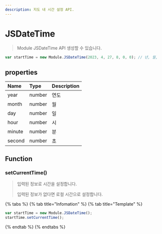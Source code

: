 ```yaml
---
description: 지도 내 시간 설정 API.
---
```


# JSDateTime

> Module JSDateTime API 생성할 수 있습니다.

```javascript
var startTime = new Module.JSDateTime(2023, 4, 27, 8, 0, 0); // 년, 월, 일, 시간, 분, 초
```

## properties

| Name   | Type   | Description |
| :----- | :----- | :---------- |
| year   | number | 연도        |
| month  | number | 월          |
| day    | number | 일          |
| hour   | number | 시          |
| minute | number | 분          |
| second | number | 초          |

## Function

### setCurrentTime()

> 입력된 정보로 시간을 설정합니다.
>
> 입력된 정보가 없다면 로컬 시간으로 설정합니다.

{% tabs %}
{% tab title="Infomation" %}
{% tab title="Template" %}

```javascript
var startTime = new Module.JSDateTime();
startTime.setCurrentTime();
```

{% endtab %}
{% endtabs %}
